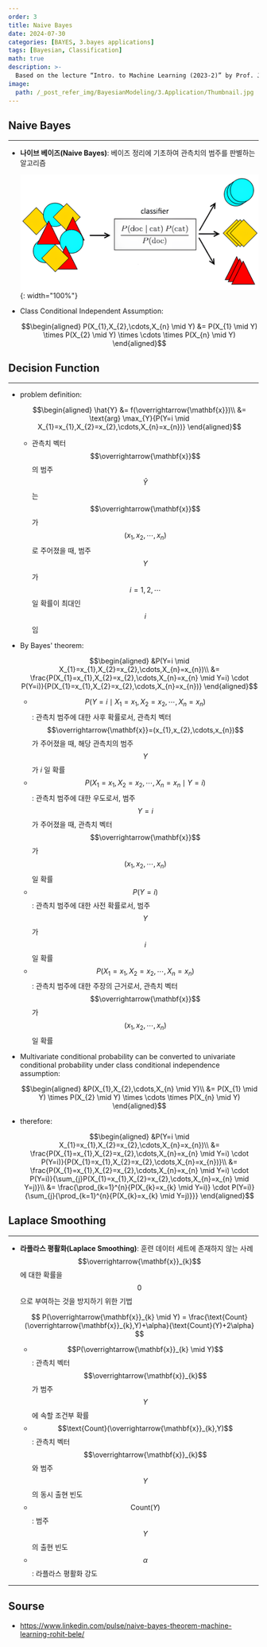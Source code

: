 ```yaml
---
order: 3
title: Naive Bayes
date: 2024-07-30
categories: [BAYES, 3.bayes applications]
tags: [Bayesian, Classification]
math: true
description: >-
  Based on the lecture “Intro. to Machine Learning (2023-2)” by Prof. Je Hyuk Lee, Dept. of Data Science, The Grad. School, Kookmin Univ.
image:
  path: /_post_refer_img/BayesianModeling/3.Application/Thumbnail.jpg
---
```


## Naive Bayes
-----

- **나이브 베이즈(Naive Bayes)**: 베이즈 정리에 기초하여 관측치의 범주를 판별하는 알고리즘

    ![01](/_post_refer_img/BayesianModeling/3.Application/03-01.png){: width="100%"}

- Class Conditional Independent Assumption:

    $$\begin{aligned}
    P(X_{1},X_{2},\cdots,X_{n} \mid Y)
    &= P(X_{1} \mid Y) \times P(X_{2} \mid Y) \times \cdots \times P(X_{n} \mid Y)
    \end{aligned}$$

## Decision Function
-----

- problem definition:

    $$\begin{aligned}
    \hat{Y}
    &= f(\overrightarrow{\mathbf{x}})\\
    &= \text{arg} \max_{Y}{P(Y=i \mid X_{1}=x_{1},X_{2}=x_{2},\cdots,X_{n}=x_{n})}
    \end{aligned}$$

    - 관측치 벡터 $$\overrightarrow{\mathbf{x}}$$ 의 범주 $$\hat{Y}$$ 는 $$\overrightarrow{\mathbf{x}}$$ 가 $$(x_{1},x_{2},\cdots,x_{n})$$ 로 주어졌을 때, 범주 $$Y$$ 가 $$i=1,2,\cdots$$ 일 확률이 최대인 $$i$$ 임

- By Bayes' theorem:

    $$\begin{aligned}
    &P(Y=i \mid X_{1}=x_{1},X_{2}=x_{2},\cdots,X_{n}=x_{n})\\
    &= \frac{P(X_{1}=x_{1},X_{2}=x_{2},\cdots,X_{n}=x_{n} \mid Y=i) \cdot P(Y=i)}{P(X_{1}=x_{1},X_{2}=x_{2},\cdots,X_{n}=x_{n})}
    \end{aligned}$$

    - $$P(Y=i \mid X_{1}=x_{1},X_{2}=x_{2},\cdots,X_{n}=x_{n})$$ : 관측치 범주에 대한 사후 확률로서, 관측치 벡터 $$\overrightarrow{\mathbf{x}}=(x_{1},x_{2},\cdots,x_{n})$$ 가 주어졌을 때, 해당 관측치의 범주 $$Y$$ 가 $i$ 일 확률
    - $$P(X_{1}=x_{1},X_{2}=x_{2},\cdots,X_{n}=x_{n} \mid Y=i)$$ : 관측치 범주에 대한 우도로서, 범주 $$Y=i$$ 가 주어졌을 때, 관측치 벡터 $$\overrightarrow{\mathbf{x}}$$ 가 $$(x_{1},x_{2},\cdots,x_{n})$$ 일 확률
    - $$P(Y=i)$$ : 관측치 범주에 대한 사전 확률로서, 범주 $$Y$$ 가 $$i$$ 일 확률
    - $$P(X_{1}=x_{1},X_{2}=x_{2},\cdots,X_{n}=x_{n})$$ : 관측치 범주에 대한 주장의 근거로서, 관측치 벡터 $$\overrightarrow{\mathbf{x}}$$ 가 $$(x_{1},x_{2},\cdots,x_{n})$$ 일 확률

- Multivariate conditional probability can be converted to univariate conditional probability under class conditional independence assumption:

    $$\begin{aligned}
    &P(X_{1},X_{2},\cdots,X_{n} \mid Y)\\
    &= P(X_{1} \mid Y) \times P(X_{2} \mid Y) \times \cdots \times P(X_{n} \mid Y)
    \end{aligned}$$

- therefore:

    $$\begin{aligned}
    &P(Y=i \mid X_{1}=x_{1},X_{2}=x_{2},\cdots,X_{n}=x_{n})\\
    &= \frac{P(X_{1}=x_{1},X_{2}=x_{2},\cdots,X_{n}=x_{n} \mid Y=i) \cdot P(Y=i)}{P(X_{1}=x_{1},X_{2}=x_{2},\cdots,X_{n}=x_{n})}\\
    &= \frac{P(X_{1}=x_{1},X_{2}=x_{2},\cdots,X_{n}=x_{n} \mid Y=i) \cdot P(Y=i)}{\sum_{j}P(X_{1}=x_{1},X_{2}=x_{2},\cdots,X_{n}=x_{n} \mid Y=j)}\\
    &= \frac{\prod_{k=1}^{n}{P(X_{k}=x_{k} \mid Y=i)} \cdot P(Y=i)}{\sum_{j}{\prod_{k=1}^{n}{P(X_{k}=x_{k} \mid Y=j)}}}
    \end{aligned}$$

## Laplace Smoothing
-----

- **라플라스 평활화(Laplace Smoothing)**: 훈련 데이터 세트에 존재하지 않는 사례 $$\overrightarrow{\mathbf{x}}_{k}$$ 에 대한 확률을 $$0$$ 으로 부여하는 것을 방지하기 위한 기법

    $$
    P(\overrightarrow{\mathbf{x}}_{k} \mid Y)
    = \frac{\text{Count}(\overrightarrow{\mathbf{x}}_{k},Y)+\alpha}{\text{Count}(Y)+2\alpha}
    $$

    - $$P(\overrightarrow{\mathbf{x}}_{k} \mid Y)$$ : 관측치 벡터 $$\overrightarrow{\mathbf{x}}_{k}$$ 가 범주 $$Y$$ 에 속할 조건부 확률
    - $$\text{Count}(\overrightarrow{\mathbf{x}}_{k},Y)$$ : 관측치 벡터 $$\overrightarrow{\mathbf{x}}_{k}$$ 와 범주 $$Y$$ 의 동시 출현 빈도
    - $$\text{Count}(Y)$$ : 범주 $$Y$$ 의 출현 빈도
    - $$\alpha$$ : 라플라스 평활화 강도

-----

## Sourse

- https://www.linkedin.com/pulse/naive-bayes-theorem-machine-learning-rohit-bele/
